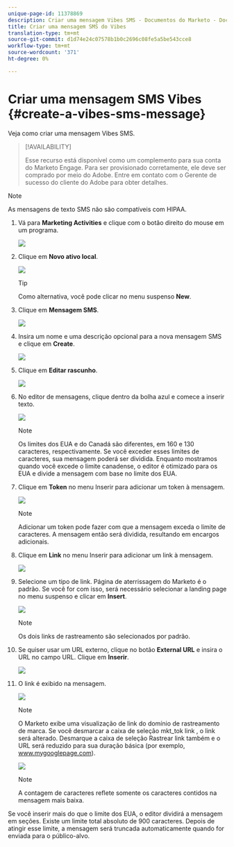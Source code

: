 ```yaml
---
unique-page-id: 11378869
description: Criar uma mensagem Vibes SMS - Documentos do Marketo - Documentação do produto
title: Criar uma mensagem SMS do Vibes
translation-type: tm+mt
source-git-commit: d1d74e24c07578b1b0c2696c08fe5a5be543cce8
workflow-type: tm+mt
source-wordcount: '371'
ht-degree: 0%

---
```



# Criar uma mensagem SMS Vibes {#create-a-vibes-sms-message}

Veja como criar uma mensagem Vibes SMS.

>[!AVAILABILITY]
>
>Esse recurso está disponível como um complemento para sua conta do Marketo Engage. Para ser provisionado corretamente, ele deve ser comprado por meio do Adobe. Entre em contato com o Gerente de sucesso do cliente do Adobe para obter detalhes.

>[!NOTE]
>
>As mensagens de texto SMS não são compatíveis com HIPAA.

1. Vá para **Marketing Activities** e clique com o botão direito do mouse em um programa.

   ![](assets/mobile-right-click-hand.jpg)

1. Clique em **Novo ativo local**.

   ![](assets/new-local-asset-hand.jpg)

   >[!TIP]
   >
   >Como alternativa, você pode clicar no menu suspenso **New**.

1. Clique em **Mensagem SMS**.

   ![](assets/new-local-asset-selection-hand.jpg)

1. Insira um nome e uma descrição opcional para a nova mensagem SMS e clique em **Create**.

   ![](assets/new-sms-message-offer-ends-soon-hands.jpg)

1. Clique em **Editar rascunho**.

   ![](assets/edit-draft-hand.jpg)

1. No editor de mensagens, clique dentro da bolha azul e comece a inserir texto.

   ![](assets/message-text-pencil.jpg)

   >[!NOTE]
   >
   >Os limites dos EUA e do Canadá são diferentes, em 160 e 130 caracteres, respectivamente. Se você exceder esses limites de caracteres, sua mensagem poderá ser dividida. Enquanto mostramos quando você excede o limite canadense, o editor é otimizado para os EUA e divide a mensagem com base no limite dos EUA.

1. Clique em **Token** no menu Inserir para adicionar um token à mensagem.

   ![](assets/add-token-real-hand.jpg)

   >[!NOTE]
   >
   >Adicionar um token pode fazer com que a mensagem exceda o limite de caracteres. A mensagem então será dividida, resultando em encargos adicionais.

1. Clique em **Link** no menu Inserir para adicionar um link à mensagem.

   ![](assets/full-message-link-hand.jpg)

1. Selecione um tipo de link. Página de aterrissagem do Marketo é o padrão. Se você for com isso, será necessário selecionar a landing page no menu suspenso e clicar em **Insert**.

   ![](assets/insert-link-real-hands.jpg)

   >[!NOTE]
   >
   >Os dois links de rastreamento são selecionados por padrão.

1. Se quiser usar um URL externo, clique no botão **External URL** e insira o URL no campo URL. Clique em **Inserir**.

   ![](assets/insert-link-url-hands.jpg)

1. O link é exibido na mensagem.

   ![](assets/link-added.jpg)

   >[!NOTE]
   >
   >O Marketo exibe uma visualização de link do domínio de rastreamento de marca. Se você desmarcar a caixa de seleção mkt_tok link , o link será alterado. Desmarque a caixa de seleção Rastrear link também e o URL será reduzido para sua duração básica (por exemplo, www.mygooglepage.com).

   ![](assets/image2016-7-27-16-3a20-3a16.png)

   >[!NOTE]
   >
   >A contagem de caracteres reflete somente os caracteres contidos na mensagem mais baixa.

Se você inserir mais do que o limite dos EUA, o editor dividirá a mensagem em seções. Existe um limite total absoluto de 900 caracteres. Depois de atingir esse limite, a mensagem será truncada automaticamente quando for enviada para o público-alvo.
